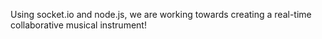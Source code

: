 Using socket.io and node.js, we are working towards creating a real-time collaborative musical instrument!